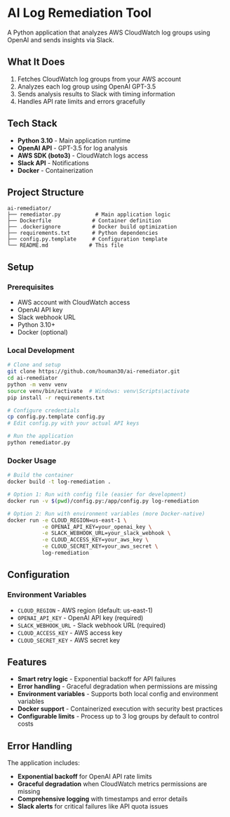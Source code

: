 # AI Log Remediation Tool

A Python application that analyzes AWS CloudWatch log groups using OpenAI and sends insights via Slack.

## What It Does

1. Fetches CloudWatch log groups from your AWS account
2. Analyzes each log group using OpenAI GPT-3.5
3. Sends analysis results to Slack with timing information
4. Handles API rate limits and errors gracefully

## Tech Stack

- **Python 3.10** - Main application runtime
- **OpenAI API** - GPT-3.5 for log analysis
- **AWS SDK (boto3)** - CloudWatch logs access
- **Slack API** - Notifications
- **Docker** - Containerization

## Project Structure

```
ai-remediator/
├── remediator.py           # Main application logic
├── Dockerfile             # Container definition
├── .dockerignore          # Docker build optimization
├── requirements.txt       # Python dependencies
├── config.py.template     # Configuration template
└── README.md             # This file
```

## Setup

### Prerequisites
- AWS account with CloudWatch access
- OpenAI API key
- Slack webhook URL
- Python 3.10+
- Docker (optional)

### Local Development
```bash
# Clone and setup
git clone https://github.com/houman30/ai-remediator.git
cd ai-remediator
python -m venv venv
source venv/bin/activate  # Windows: venv\Scripts\activate
pip install -r requirements.txt

# Configure credentials
cp config.py.template config.py
# Edit config.py with your actual API keys

# Run the application
python remediator.py
```

### Docker Usage
```bash
# Build the container
docker build -t log-remediation .

# Option 1: Run with config file (easier for development)
docker run -v $(pwd)/config.py:/app/config.py log-remediation

# Option 2: Run with environment variables (more Docker-native)
docker run -e CLOUD_REGION=us-east-1 \
           -e OPENAI_API_KEY=your_openai_key \
           -e SLACK_WEBHOOK_URL=your_slack_webhook \
           -e CLOUD_ACCESS_KEY=your_aws_key \
           -e CLOUD_SECRET_KEY=your_aws_secret \
           log-remediation
```

## Configuration

### Environment Variables
- `CLOUD_REGION` - AWS region (default: us-east-1)
- `OPENAI_API_KEY` - OpenAI API key (required)
- `SLACK_WEBHOOK_URL` - Slack webhook URL (required)
- `CLOUD_ACCESS_KEY` - AWS access key
- `CLOUD_SECRET_KEY` - AWS secret key

## Features

- **Smart retry logic** - Exponential backoff for API failures
- **Error handling** - Graceful degradation when permissions are missing
- **Environment variables** - Supports both local config and environment variables
- **Docker support** - Containerized execution with security best practices
- **Configurable limits** - Process up to 3 log groups by default to control costs

## Error Handling

The application includes:
- **Exponential backoff** for OpenAI API rate limits
- **Graceful degradation** when CloudWatch metrics permissions are missing
- **Comprehensive logging** with timestamps and error details
- **Slack alerts** for critical failures like API quota issues